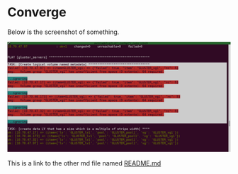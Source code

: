 # Converge

Below is the screenshot of something.

![Whatever caption](images/nfs1_error.png)

This is a link to the other md file named
[README.md](README.md)
